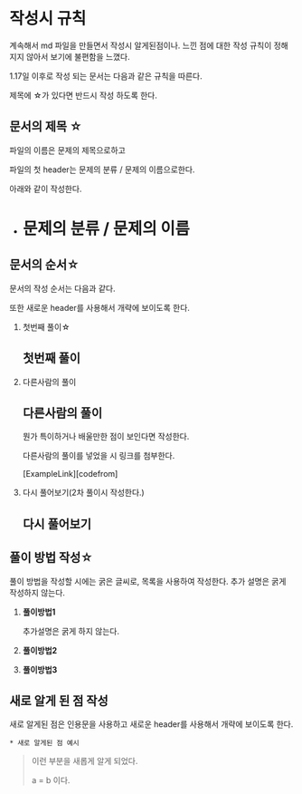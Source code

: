# 작성시 규칙

계속해서 md 파일을 만들면서 작성시 알게된점이나. 느낀 점에 대한 작성 규칙이 정해지지 않아서 보기에 불편함을 느꼈다.

1.17일 이후로 작성 되는 문서는 다음과 같은 규칙을 따른다.

제목에 ☆가 있다면 반드시 작성 하도록 한다.

## 문서의 제목 ☆

파일의 이름은 문제의 제목으로하고

파일의 첫 header는 문제의 분류 / 문제의 이름으로한다.

아래와 같이 작성한다.

 * # 문제의 분류 / 문제의 이름

   



## 문서의 순서☆

문서의 작성 순서는 다음과 같다.

또한 새로운 header를 사용해서 개략에 보이도록 한다.

1. 첫번째 풀이☆

   ## 첫번째 풀이

   

2. 다른사람의 풀이

   ## 다른사람의 풀이

   뭔가 특이하거나 배울만한 점이 보인다면 작성한다.

   다른사람의 풀이를 넣었을 시 링크를 첨부한다.

   [ExampleLink][codefrom]

   

   

3. 다시 풀어보기(2차 풀이시 작성한다.)

   ## 다시 풀어보기



## 풀이 방법 작성☆

풀이 방법을 작성할 시에는 굵은 글씨로,  목록을 사용하여 작성한다.
추가 설명은 굵게 작성하지 않는다.

1. __풀이방법1__

   추가설명은 굵게 하지 않는다.

2. __풀이방법2__

3. __풀이방법3__





## 새로 알게 된 점 작성

새로 알게된 점은 인용문을 사용하고 새로운  header를 사용해서 개략에 보이도록 한다.

	* 새로 알게된 점 예시

> 이런 부분을 새롭게 알게 되었다.
>
> a = b 이다.

